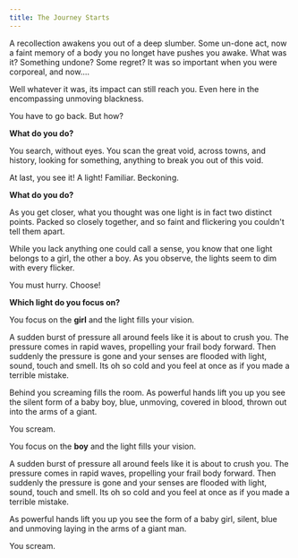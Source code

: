 ```yaml
---
title: The Journey Starts
---
```


A recollection awakens you out of a deep slumber. Some un-done act, now a faint memory of a body you no longet have pushes you awake. 
What was it? Something undone? Some regret? It was so important when you were corporeal, and now.... 

Well whatever it was, its impact can still reach you. Even here in the encompassing unmoving blackness. 

You have to go back. But how?

    
**What do you do?**

<Choice label="Examine The Darkness">

You search, without eyes. You scan the great void, across towns, and history, looking for something, anything to break you out of this void.

At last, you see it! A light! Familiar. Beckoning.


**What do you do?**

<Choice label="Move towards the light">

As you get closer, what you thought was one light is in fact two distinct points.
Packed so closely together, and so faint and flickering you couldn't tell them apart.

While you lack anything one could call a sense, you know that one light belongs to a girl, the other a boy.
As you observe, the lights seem to dim with every flicker. 

You must hurry. Choose!


**Which light do you focus on?**

<Choice label="The Girl">

You focus on the **girl** and the light fills your vision.  <Set silent gender value="female"></Set>

A sudden burst of pressure all around feels like it is about to crush you.
The pressure comes in rapid waves, propelling your frail body forward.
Then suddenly the pressure is gone and your senses are flooded with light, sound, touch and smell.
Its oh so cold and you feel at once as if you made a terrible mistake. 

Behind you screaming fills the room. As powerful hands lift you up you see the silent form of a baby boy, blue, unmoving, 
covered in blood, thrown out into the arms of a giant.

You scream.

</Choice>


<Choice label="The Boy">

You focus on the **boy** and the light fills your vision. <Set silent gender value="male"></Set>

A sudden burst of pressure all around feels like it is about to crush you.
The pressure comes in rapid waves, propelling your frail body forward.
Then suddenly the pressure is gone and your senses are flooded with light, sound, touch and smell.
Its oh so cold and you feel at once as if you made a terrible mistake.

As powerful hands lift you up you see the form of a baby girl, silent, blue and unmoving laying in the arms of a giant man.

You scream.

</Choice>

</Choice>

</Choice>
